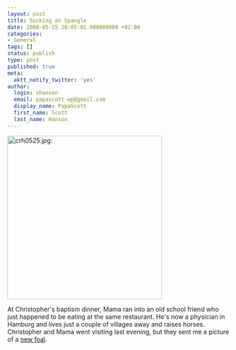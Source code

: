 ```yaml
---
layout: post
title: Sucking on Spangle
date: 2000-05-25 20:05:01.000000000 +02:00
categories:
- General
tags: []
status: publish
type: post
published: true
meta:
  aktt_notify_twitter: 'yes'
author:
  login: shanson
  email: papascott-wp@gmail.com
  display_name: PapaScott
  first_name: Scott
  last_name: Hanson
---
```

<p><img src="https://www.papascott.de/wordpress/wp-content/uploads/2000/05/crh0525.jpg" height="369" width="350" border="0" alt="crh0525.jpg: " /></p>
<p>At Christopher's baptism dinner, Mama ran into an old school friend who just happened to be eating at the same restaurant. He's now a physician in Hamburg and lives just a couple of villages away and raises horses. Christopher and Mama went visiting last evening, but they sent me a picture of a <a href="http://shanson.editthispage.com/pictures/viewer$249">new foal</a>.</p>

